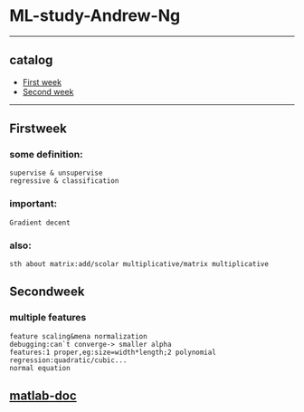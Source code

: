 # ML-study-Andrew-Ng
___
## catalog
* [First week](#Firstweek)
* [Second week](#Secondweek)
___
## Firstweek
### some definition:
	supervise & unsupervise
	regressive & classification
### important:
	Gradient decent
### also:
	sth about matrix:add/scolar multiplicative/matrix multiplicative
## Secondweek
### multiple features
	feature scaling&mena normalization
	debugging:can`t converge-> smaller alpha
	features:1 proper,eg:size=width*length;2 polynomial regression:quadratic/cubic...
	normal equation
[matlab-doc][matlab]
-------
[matlab]:http://cn.mathworks.com/help/matlab/?refresh=true
